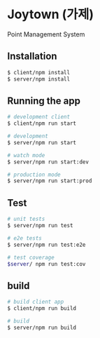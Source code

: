 # Joytown (가제)

Point Management System

## Installation

```bash
$ client/npm install
$ server/npm install
```

## Running the app

```bash
# development client
$ client/npm run start

# development
$ server/npm run start

# watch mode
$ server/npm run start:dev

# production mode
$ server/npm run start:prod
```

## Test

```bash
# unit tests
$ server/npm run test

# e2e tests
$ server/npm run test:e2e

# test coverage
$server/ npm run test:cov
```

## build

```bash
# build client app
$ client/npm run build

# build
$ server/npm run build
